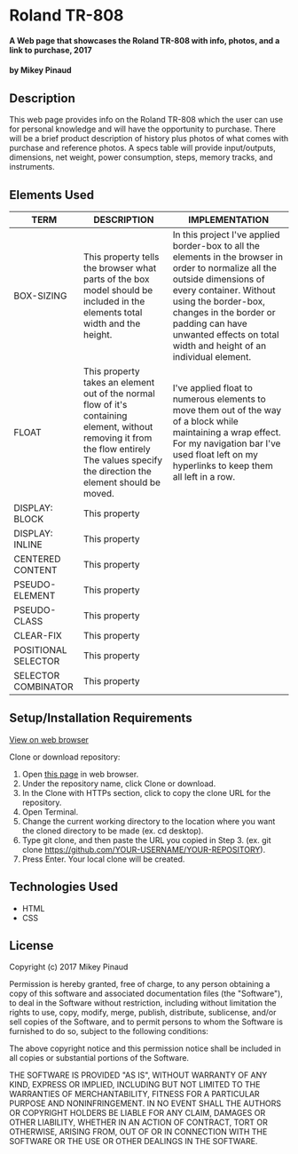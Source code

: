 # Roland TR-808

#### A Web page that showcases the Roland TR-808 with info, photos, and a link to purchase, 2017

#### by **Mikey Pinaud**

## Description

This web page provides info on the Roland TR-808 which the user can use for personal knowledge and will have the opportunity to purchase. There will be a brief product description of history plus photos of what comes with purchase and reference photos. A specs table will provide input/outputs, dimensions, net weight, power consumption, steps, memory tracks, and instruments.

## Elements Used
<table>
<!--header  -->
  <thead>
    <tr>
      <th>TERM</th>
      <th>DESCRIPTION</th>
      <th>IMPLEMENTATION</th>
    </tr>
  </thead>
<!--body  -->
  <tbody>
    <tr>
      <td>BOX-SIZING</td>
      <td>This property tells the browser what parts of the box model should be included in the elements total width and the height.</td>
      <td>In this project I've applied border-box to all the elements in the browser in order to normalize all the outside dimensions of every container. Without using the border-box, changes in the border or padding can have unwanted effects on total width and height of an individual element.</td>
    </tr>
    <tr>
      <td>FLOAT</td>
      <td>This property takes an element out of the normal flow of it's containing element, without removing it from the flow entirely The values specify the direction the element should be moved.</td>
      <td>I've applied float to numerous elements to move them out of the way of a block while maintaining a wrap effect. For my navigation bar I've used float left on my hyperlinks to keep them all left in a row.</td>
    </tr>
    <tr>
      <td>DISPLAY: BLOCK</td>
      <td>This property </td>
      <td></td>
    </tr>
    <tr>
      <td>DISPLAY: INLINE</td>
      <td>This property </td>
      <td></td>
    </tr>
    <tr>
      <td>CENTERED CONTENT</td>
      <td>This property </td>
      <td></td>
    </tr>
    <tr>
      <td>PSEUDO-ELEMENT</td>
      <td>This property </td>
      <td></td>
    </tr>
    <tr>
      <td>PSEUDO-CLASS</td>
      <td>This property </td>
      <td></td>
    </tr>
    <tr>
      <td>CLEAR-FIX</td>
      <td>This property </td>
      <td></td>
    </tr>
    <tr>
      <td>POSITIONAL SELECTOR</td>
      <td>This property </td>
      <td></td>
    </tr>
    <tr>
      <td>SELECTOR COMBINATOR</td>
      <td>This property </td>
      <td></td>
    </tr>
  </tbody>
</table>

## Setup/Installation Requirements

[View on web browser](https://mpinaud.github.io/tr-808/)

Clone or download repository:
  1. Open [this page](https://github.com/mpinaud/tr-808) in web browser.
  2. Under the repository name, click Clone or download.
  3. In the Clone with HTTPs section, click to copy the clone URL for the repository.
  4. Open Terminal.
  5. Change the current working directory to the location where you want the cloned directory to be made (ex. cd desktop).
  6. Type git clone, and then paste the URL you copied in Step 3. (ex. git clone https://github.com/YOUR-USERNAME/YOUR-REPOSITORY).
  7. Press Enter. Your local clone will be created.

## Technologies Used
  * HTML
  * CSS

## License

  Copyright (c) 2017 Mikey Pinaud

Permission is hereby granted, free of charge, to any person obtaining a copy
of this software and associated documentation files (the "Software"), to deal
in the Software without restriction, including without limitation the rights
to use, copy, modify, merge, publish, distribute, sublicense, and/or sell
copies of the Software, and to permit persons to whom the Software is
furnished to do so, subject to the following conditions:

The above copyright notice and this permission notice shall be included in all
copies or substantial portions of the Software.

THE SOFTWARE IS PROVIDED "AS IS", WITHOUT WARRANTY OF ANY KIND, EXPRESS OR
IMPLIED, INCLUDING BUT NOT LIMITED TO THE WARRANTIES OF MERCHANTABILITY,
FITNESS FOR A PARTICULAR PURPOSE AND NONINFRINGEMENT. IN NO EVENT SHALL THE
AUTHORS OR COPYRIGHT HOLDERS BE LIABLE FOR ANY CLAIM, DAMAGES OR OTHER
LIABILITY, WHETHER IN AN ACTION OF CONTRACT, TORT OR OTHERWISE, ARISING FROM,
OUT OF OR IN CONNECTION WITH THE SOFTWARE OR THE USE OR OTHER DEALINGS IN THE
SOFTWARE.
